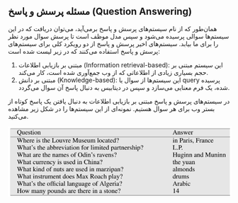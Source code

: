 ## مسئله پرسش و پاسخ (Question Answering)

همان‌طور که از نام سیستم‌های پرسش و پاسخ برمی‌آید، می‌توان دریافت که در این سیستم‌ها سوالی پرسیده می‌شود و سپس مدل موظف است تا پرسش سوال مورد نظر را برای ما بیابد. سیستم‌های اخیر پرسش و پاسخ از دو رویکرد کلی برای سیستم‌های پرسش و پاسخ استفاده می‌کنند که در زیر لیست شده است:

1. مبتنی بر بازیابی اطلاعات (Information retrieval-based): این سیستم مبتنی بر حجم بسیاری زیادی از اطلاعاتی که از وب جمع‌آوری شده است، کار می‌کند.
2. مبتنی بر دانش (Knowledge-based): این سیستم‌ها از سوال یا query پرسیده شده،  یک فرم معنایی می‌سازد و سپس در دیتابیس به دنبال پاسخ آن سوال می‌گردد.

در سیستم‌های پرسش و پاسخ مبتنی بر بازیابی اطلاعات به دنبال یافتن یک پاسخ کوتاه از بستر وب برای هر سوال هستیم. نمونه‌ای از این سیستم‌ها را در شکل زیر مشاهده می‌کنید.

![](IR-Based-QA.png)




